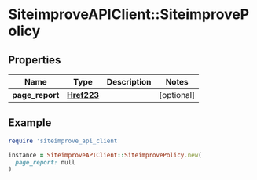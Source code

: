 # SiteimproveAPIClient::SiteimprovePolicy

## Properties

| Name | Type | Description | Notes |
| ---- | ---- | ----------- | ----- |
| **page_report** | [**Href223**](Href223.md) |  | [optional] |

## Example

```ruby
require 'siteimprove_api_client'

instance = SiteimproveAPIClient::SiteimprovePolicy.new(
  page_report: null
)
```

